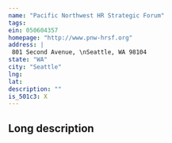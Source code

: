 ```yaml
---
name: "Pacific Northwest HR Strategic Forum"
tags:
ein: 050604357
homepage: "http://www.pnw-hrsf.org"
address: |
 801 Second Avenue, \nSeattle, WA 98104
state: "WA"
city: "Seattle"
lng: 
lat: 
description: ""
is_501c3: X
---
```


## Long description


